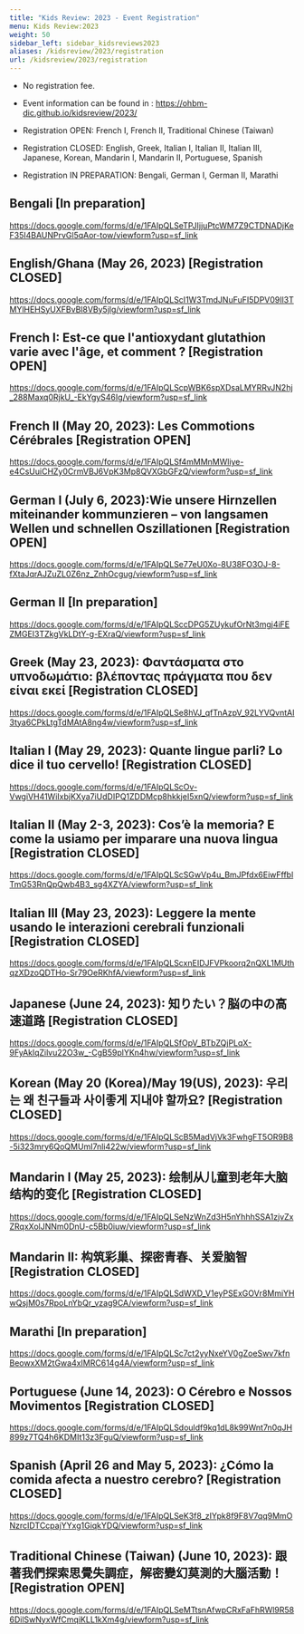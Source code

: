 ```yaml
---
title: "Kids Review: 2023 - Event Registration"
menu: Kids Review:2023
weight: 50
sidebar_left: sidebar_kidsreviews2023
aliases: /kidsreview/2023/registration
url: /kidsreview/2023/registration
---
```


* No registration fee.
* Event information can be found in : https://ohbm-dic.github.io/kidsreview/2023/

* Registration OPEN: French I, French II, Traditional Chinese (Taiwan)
* Registration CLOSED: English, Greek, Italian I, Italian II, Italian III, Japanese, Korean, Mandarin I, Mandarin II, Portuguese, Spanish
* Registration IN PREPARATION: Bengali, German I, German II, Marathi


## Bengali [In preparation]
https://docs.google.com/forms/d/e/1FAIpQLSeTPJIjjuPtcWM7Z9CTDNADjKeF35I4BAUNPrvGl5qAor-tow/viewform?usp=sf_link

## English/Ghana (May 26, 2023) [Registration CLOSED]
https://docs.google.com/forms/d/e/1FAIpQLScI1W3TmdJNuFuFI5DPV09Il3TMYlHEHSyUXFBvBl8VBy5jlg/viewform?usp=sf_link

## French I: Est-ce que l'antioxydant glutathion varie avec l'âge, et comment ? [Registration OPEN] 
https://docs.google.com/forms/d/e/1FAIpQLScpWBK6spXDsaLMYRRvJN2hj_288Maxq0RjkU_-EkYgyS46Ig/viewform?usp=sf_link

## French II (May 20, 2023): Les Commotions Cérébrales [Registration OPEN]
https://docs.google.com/forms/d/e/1FAIpQLSf4mMMnMWliye-e4CsUuiCHZy0CrmVBJ6VpK3Mp8QVXGbGFzQ/viewform?usp=sf_link

## German I (July 6, 2023):Wie unsere Hirnzellen miteinander kommunzieren – von langsamen Wellen und schnellen Oszillationen [Registration OPEN]
https://docs.google.com/forms/d/e/1FAIpQLSe77eU0Xo-8U38FO3OJ-8-fXtaJqrAJZuZL0Z6nz_ZnhOcgug/viewform?usp=sf_link

## German II [In preparation]
https://docs.google.com/forms/d/e/1FAIpQLSccDPG5ZUykufOrNt3mgj4iFEZMGEI3TZkgVkLDtY-g-EXraQ/viewform?usp=sf_link

## Greek (May 23, 2023): Φαντάσματα στο υπνοδωμάτιο: βλέποντας πράγματα που δεν είναι εκεί [Registration CLOSED]
https://docs.google.com/forms/d/e/1FAIpQLSe8hVJ_qfTnAzpV_92LYVQvntAI3tya6CPkLtgTdMAtA8ng4w/viewform?usp=sf_link

## Italian I (May 29, 2023): Quante lingue parli? Lo dice il tuo cervello! [Registration CLOSED]
https://docs.google.com/forms/d/e/1FAIpQLScOv-VwgiVH41WiIxbjKXya7iUdDIPQ1ZDDMcp8hkkjeI5xnQ/viewform?usp=sf_link

## Italian II (May 2-3, 2023): Cos’è la memoria? E come la usiamo per imparare una nuova lingua [Registration CLOSED]
https://docs.google.com/forms/d/e/1FAIpQLScSGwVp4u_BmJPfdx6EiwFffblTmG53RnQpQwb4B3_sg4XZYA/viewform?usp=sf_link

## Italian III (May 23, 2023): Leggere la mente usando le interazioni cerebrali funzionali [Registration CLOSED]
https://docs.google.com/forms/d/e/1FAIpQLScxnEIDJFVPkoorq2nQXL1MUthqzXDzoQDTHo-Sr79OeRKhfA/viewform?usp=sf_link

## Japanese (June 24, 2023): 知りたい？脳の中の高速道路 [Registration CLOSED]
https://docs.google.com/forms/d/e/1FAIpQLSfOpV_BTbZQjPLqX-9FyAklqZilvu22O3w_-CgB59plYKn4hw/viewform?usp=sf_link

## Korean (May 20 (Korea)/May 19(US), 2023): 우리는 왜 친구들과 사이좋게 지내야 할까요? [Registration CLOSED]
https://docs.google.com/forms/d/e/1FAIpQLScB5MadVjVk3FwhgFT5OR9B8-5i323mry6QoQMUmI7nli422w/viewform?usp=sf_link

## Mandarin I (May 25, 2023): 绘制从儿童到老年大脑结构的变化 [Registration CLOSED]
https://docs.google.com/forms/d/e/1FAIpQLSeNzWnZd3H5nYhhhSSA1zjvZxZRqxXolJNNm0DnU-c5Bb0iuw/viewform?usp=sf_link

## Mandarin II: 构筑彩巢、探密青春、关爱脑智 [Registration CLOSED]
https://docs.google.com/forms/d/e/1FAIpQLSdWXD_V1eyPSExGOVr8MmiYHwQsjM0s7RpoLnYbQr_vzag9CA/viewform?usp=sf_link

## Marathi [In preparation]
https://docs.google.com/forms/d/e/1FAIpQLSc7ct2yyNxeYV0gZoeSwv7kfnBeowxXM2tGwa4xIMRC614g4A/viewform?usp=sf_link

## Portuguese (June 14, 2023): O Cérebro e Nossos Movimentos [Registration CLOSED]
https://docs.google.com/forms/d/e/1FAIpQLSdouldf9kq1dL8k99Wnt7n0qJH899z7TQ4h6KDMIt13z3FguQ/viewform?usp=sf_link

## Spanish (April 26 and May 5, 2023): ¿Cómo la comida afecta a nuestro cerebro? [Registration CLOSED]
https://docs.google.com/forms/d/e/1FAIpQLSeK3f8_zIYpk8f9F8V7qq9MmONzrcIDTCcpajYYxg1GiqkYDQ/viewform?usp=sf_link

## Traditional Chinese (Taiwan) (June 10, 2023): 跟著我們探索思覺失調症，解密變幻莫測的大腦活動！[Registration OPEN]
https://docs.google.com/forms/d/e/1FAIpQLSeMTtsnAfwpCRxFaFhRWl9R586DilSwNyxWfCmqiKLL1kXm4g/viewform?usp=sf_link


